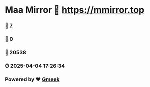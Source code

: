 # Maa Mirror :link: https://mmirror.top 
### :page_facing_up: [7](https://mmirror.top/tag.html) 
### :speech_balloon: 0 
### :hibiscus: 20538 
### :alarm_clock: 2025-04-04 17:26:34 
### Powered by :heart: [Gmeek](https://github.com/Meekdai/Gmeek)
